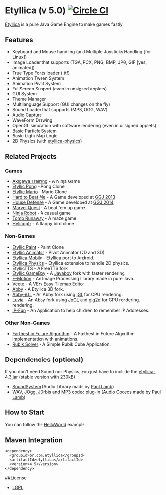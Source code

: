 # Etyllica (v 5.0) [![Circle CI](https://circleci.com/gh/yuripourre/etyllica.svg?style=svg)](https://circleci.com/gh/yuripourre/etyllica)

[Etyllica](http://yuripourre.github.com/etyllica) is a pure Java Game Engine to make games fastly.

## Features

- Keyboard and Mouse handling (and Multiple Joysticks Handling [for Linux])
- Image Loader that supports (TGA, PCX, PNG, BMP, JPG, GIF [yes, animated])
- True Type Fonts loader (.ttf)
- Animation Tween System
- Animation Pivot System
- FullScreen Support (even in unsigned applets)
- GUI System
- Theme Manager
- Multilanguage Support (GUI changes on the fly)
- Sound Loader that supports (MP3, OGG, WAV)
- Audio Capture
- WaveForm Drawing
- OpenGL simulation with software rendering (even in unsigned applets)
- Basic Particle System
- Basic Light Map Logic
- 2D Physics (with [etyllica-physics](https://github.com/yuripourre/etyllica-physics))

## Related Projects
### Games
- [Akigawa Training](https://github.com/yuripourre/akigawa) - A Ninja Game
- [Etyllic Pong](http://yuripourre.github.com/etyllic-pong) - Pong Clone
- [Etyllic Mario](http://yuripourre.github.com/etyllic-mario) - Mario Clone
- [Hard to Beat Me](http://yuripourre.github.com/hardtobeatme) - A Game developed at [GGJ 2013](http://globalgamejam.org/)
- [House Defense](https://github.com/yuripourre/childage) - A Game developed at [GGJ 2014](http://globalgamejam.org/)
- [Marvel Quest](https://github.com/yuripourre/marvel-quest) - A beat 'em up game
- [Ninja Robot](https://github.com/yuripourre/ninja-robot) - A casual game
- [Tomb Runaway](https://github.com/yuripourre/runaway) - A maze game
- [Helicoptr](https://github.com/yuripourre/helicoptr) - A flappy bird clone

### Non-Games
- [Etyllic Paint](http://yuripourre.github.com/etyllic-paint) - Paint Clone
- [Etyllic Animator](http://yuripourre.github.com/etyllic-animator) - Pivot Animator (2D and 3D)
- [Etyllica Mobile](https://github.com/yuripourre/etyllica-mobile) - Etyllica port to Android.
- [Etyllica Physics](https://github.com/yuripourre/etyllica-physics) - Etyllica extension to handle 2D physics.
- [EtyllicTTS](https://github.com/yuripourre/etyllic-tts) - A FreeTTS fork
- [Etyllic GameBoy](https://github.com/yuripourre/etyllic-gameboy) - A [Javaboy](http://www.millstone.demon.co.uk/download/javaboy/) fork with faster rendering.
- [E-Motion](https://github.com/yuripourre/e-motion) - An Image Processing Library made in pure Java.
- [Veete](https://github.com/yuripourre/veete) - A VEry Easy Tilemap Editor
- [Abby](https://github.com/yuripourre/abby) - A Etyllica 3D fork.
- [Abby-jGL](https://github.com/yuripourre/abby-jgl) - An Abby fork using [jGL](http://www.cmlab.csie.ntu.edu.tw/~robin/jGL/) for CPU rendering.
- [Luvia](https://github.com/yuripourre/luvia) - An Abby fork using [JoGL](http://jogamp.org/jogl/www/) and [glg2d](https://github.com/brandonborkholder/glg2d) for GPU rendering.
 rendering.
- [IP-Fun](https://github.com/yuripourre/ip-fun) - An Application to help children to remember IP Addresses.

### Other Non-Games
- [Farthest in Future Algorithm](https://github.com/UNIRIO-SI/farthest-in-future-algorithm) - A Farthest in Future Algorithm implementation with animations.
- [Rubik Solver](https://github.com/UNIRIO-SI/rubik-solver) - A Simple Rubik Cube Application.

## Dependencies (optional)

If you don't need Sound nor Physics, you just have to include the [etyllica-4.3.jar](https://github.com/yuripourre/etyllica/blob/master/Etyllica/libs/stable/etyllica-4.3.jar) (stable version with 230kB)

- [SoundSystem](http://www.paulscode.com/forum/index.php?topic=4.0) (Audio Library made by [Paul Lamb](http://www.paulscode.com))
- [WAV, JOgg, JOrbis and MP3 codec plug-in](http://www.paulscode.com/forum/index.php?topic=496.0) (Audio Codecs made by [Paul Lamb](http://www.paulscode.com))


## How to Start
You can follow the [HelloWorld](https://github.com/yuripourre/etyllica/wiki/Hello-World) example.

## Maven Integration
```
<dependency>
  <groupId>br.com.etyllica</groupId>
  <artifactId>etyllica</artifactId>
  <version>4.5</version>
</dependency>
```

##License
- [LGPL](http://www.gnu.org/copyleft/lesser.html)
